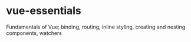 # vue-essentials
Fundamentals of Vue; binding, routing, inline styling, creating and nesting components, watchers
